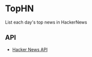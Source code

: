 # TopHN

List each day's top news in HackerNews


## API

- [Hacker News API](https://github.com/HackerNews/API)
